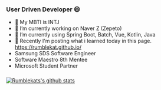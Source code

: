 ### User Driven Developer 😄
- 💬 My MBTI is INTJ 
- 🔭 I’m currently working on Naver Z (Zepeto)
- 🌱 I’m currently using Spring Boot, Batch, Vue, Kotlin, Java  
- 🌱 Recently I'm posting what i learned today in this page. https://rumblekat.github.io/
- Samsung SDS Software Engineer
- Software Maestro 8th Mentee
- Microsoft Student Partner 
### 
[![Rumblekats's github stats](https://github-readme-stats.vercel.app/api?username=rumblekat)](https://github.com/rumblekat/github-readme-stats)


<!--
**RumbleKAT/RumbleKAT** is a ✨ _special_ ✨ repository because its `README.md` (this file) appears on your GitHub profile.

Here are some ideas to get you started:

- 🔭 I’m currently working on ...
- 🌱 I’m currently learning ...
- 👯 I’m looking to collaborate on ...
- 🤔 I’m looking for help with ...
- 💬 Ask me about ...
- 📫 How to reach me: ...
- 😄 Pronouns: ...
- ⚡ Fun fact: ...
-->
